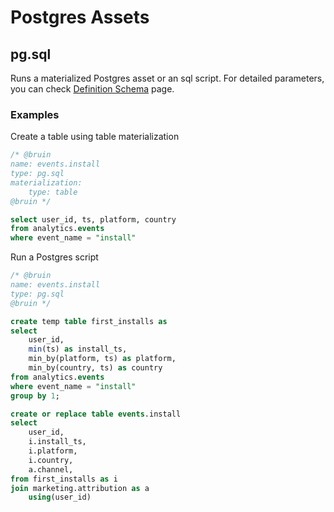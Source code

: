 # Postgres Assets
## pg.sql
Runs a materialized Postgres asset or an sql script.
For detailed parameters, you can check [Definition Schema](definition-schema.md) page.


### Examples
Create a table using table materialization
```sql
/* @bruin
name: events.install
type: pg.sql
materialization:
    type: table
@bruin */

select user_id, ts, platform, country
from analytics.events
where event_name = "install"
```

Run a Postgres script
```sql
/* @bruin
name: events.install
type: pg.sql
@bruin */

create temp table first_installs as
select 
    user_id, 
    min(ts) as install_ts,
    min_by(platform, ts) as platform,
    min_by(country, ts) as country
from analytics.events
where event_name = "install"
group by 1;

create or replace table events.install
select
    user_id, 
    i.install_ts,
    i.platform, 
    i.country,
    a.channel,
from first_installs as i
join marketing.attribution as a
    using(user_id)
```

